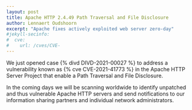 ```yaml
---
layout: post
title: Apache HTTP 2.4.49 Path Traversal and File Disclosure
author: Lennaert Oudshoorn
excerpt: "Apache fixes actively exploited web server zero-day"
#jekyll-secinfo:
#  cve:
#    url: /cves/CVE-
---
```

We just opened case {% divd DIVD-2021-00027 %} to address a vulnerability known as {% cve CVE-2021-41773 %} in the Apache HTTP Server Project that enable a Path Traversal and File Disclosure.

In the coming days we will be scanning worldwide to identify unpatched and thus vulnerable Apache HTTP servers and send notifications to our information sharing partners and individual network administrators.
